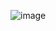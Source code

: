 ![image](https://user-images.githubusercontent.com/68385605/139328301-a2ecf862-4abf-46c0-8234-c883f107eb88.png)